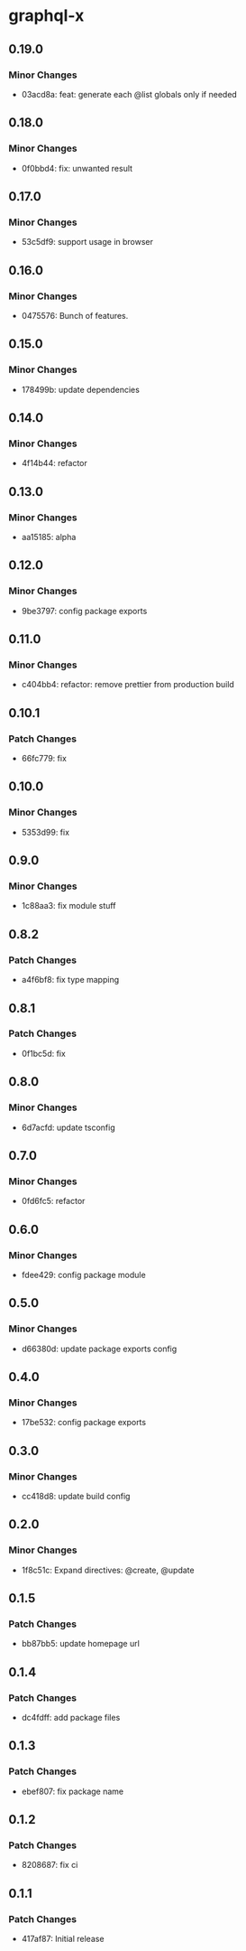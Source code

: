 # graphql-x

## 0.19.0

### Minor Changes

- 03acd8a: feat: generate each @list globals only if needed

## 0.18.0

### Minor Changes

- 0f0bbd4: fix: unwanted result

## 0.17.0

### Minor Changes

- 53c5df9: support usage in browser

## 0.16.0

### Minor Changes

- 0475576: Bunch of features.

## 0.15.0

### Minor Changes

- 178499b: update dependencies

## 0.14.0

### Minor Changes

- 4f14b44: refactor

## 0.13.0

### Minor Changes

- aa15185: alpha

## 0.12.0

### Minor Changes

- 9be3797: config package exports

## 0.11.0

### Minor Changes

- c404bb4: refactor: remove prettier from production build

## 0.10.1

### Patch Changes

- 66fc779: fix

## 0.10.0

### Minor Changes

- 5353d99: fix

## 0.9.0

### Minor Changes

- 1c88aa3: fix module stuff

## 0.8.2

### Patch Changes

- a4f6bf8: fix type mapping

## 0.8.1

### Patch Changes

- 0f1bc5d: fix

## 0.8.0

### Minor Changes

- 6d7acfd: update tsconfig

## 0.7.0

### Minor Changes

- 0fd6fc5: refactor

## 0.6.0

### Minor Changes

- fdee429: config package module

## 0.5.0

### Minor Changes

- d66380d: update package exports config

## 0.4.0

### Minor Changes

- 17be532: config package exports

## 0.3.0

### Minor Changes

- cc418d8: update build config

## 0.2.0

### Minor Changes

- 1f8c51c: Expand directives: @create, @update

## 0.1.5

### Patch Changes

- bb87bb5: update homepage url

## 0.1.4

### Patch Changes

- dc4fdff: add package files

## 0.1.3

### Patch Changes

- ebef807: fix package name

## 0.1.2

### Patch Changes

- 8208687: fix ci

## 0.1.1

### Patch Changes

- 417af87: Initial release
